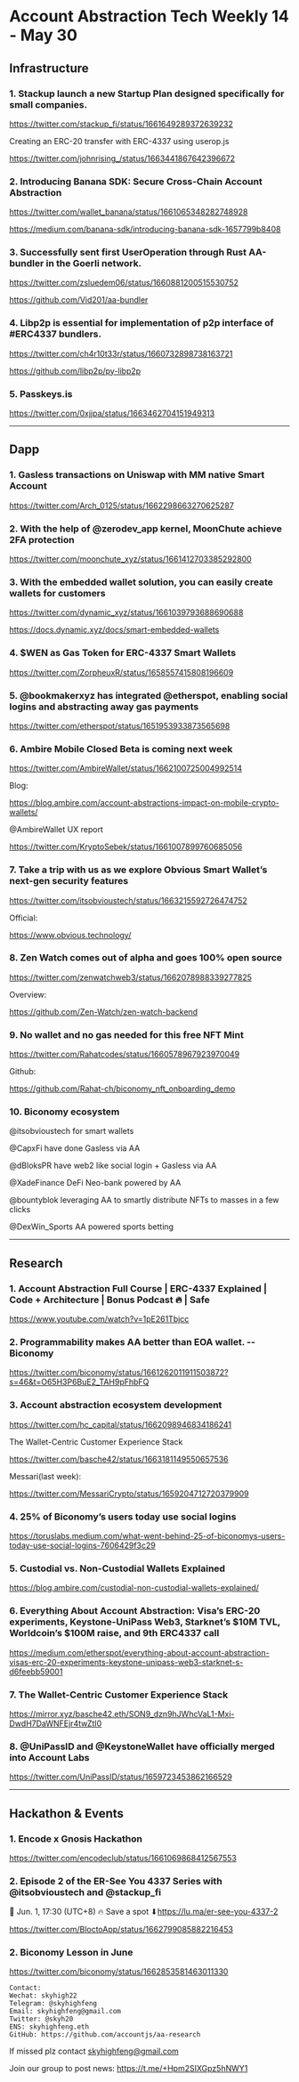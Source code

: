 # Account Abstraction Tech Weekly 14 - May 30


## Infrastructure

### 1.  Stackup launch a new Startup Plan designed specifically for small companies.

https://twitter.com/stackup_fi/status/1661649289372639232

Creating an ERC-20 transfer with ERC-4337 using userop.js

https://twitter.com/johnrising_/status/1663441867642396672

### 2. Introducing Banana SDK: Secure Cross-Chain Account Abstraction

https://twitter.com/wallet_banana/status/1661065348282748928

https://medium.com/banana-sdk/introducing-banana-sdk-1657799b8408

### 3. Successfully sent first UserOperation through Rust AA-bundler in the Goerli network.

https://twitter.com/zsluedem06/status/1660881200515530752

https://github.com/Vid201/aa-bundler

### 4. Libp2p is essential for implementation of p2p interface of #ERC4337 bundlers.

https://twitter.com/ch4r10t33r/status/1660732898738163721

https://github.com/libp2p/py-libp2p

### 5. Passkeys.is

https://twitter.com/0xjjpa/status/1663462704151949313

---

## Dapp

### 1. Gasless transactions on Uniswap with MM native Smart Account

https://twitter.com/Arch_0125/status/1662298663270625287

### 2. With the help of @zerodev_app kernel, MoonChute achieve 2FA protection

https://twitter.com/moonchute_xyz/status/1661412703385292800

### 3. With the embedded wallet solution, you can easily create wallets for customers

https://twitter.com/dynamic_xyz/status/1661039793688690688

https://docs.dynamic.xyz/docs/smart-embedded-wallets

### 4. $WEN as Gas Token for ERC-4337 Smart Wallets

https://twitter.com/ZorpheuxR/status/1658557415808196609

### 5. @bookmakerxyz has integrated @etherspot, enabling social logins and abstracting away gas payments

https://twitter.com/etherspot/status/1651953933873565698

### 6. Ambire Mobile Closed Beta is coming next week 

https://twitter.com/AmbireWallet/status/1662100725004992514

Blog:

https://blog.ambire.com/account-abstractions-impact-on-mobile-crypto-wallets/


@AmbireWallet UX report

https://twitter.com/KryptoSebek/status/1661007899760685056

### 7. Take a trip with us as we explore Obvious Smart Wallet’s next-gen security features

https://twitter.com/itsobvioustech/status/1663215592726474752

Official:

https://www.obvious.technology/

### 8. Zen Watch comes out of alpha and goes 100% open source

https://twitter.com/zenwatchweb3/status/1662078988339277825

Overview:

https://github.com/Zen-Watch/zen-watch-backend

### 9. No wallet and no gas needed for this free NFT Mint

https://twitter.com/Rahatcodes/status/1660578967923970049

Github:

https://github.com/Rahat-ch/biconomy_nft_onboarding_demo

### 10. Biconomy ecosystem
@itsobvioustech for smart wallets

@CapxFi have done Gasless via AA

@dBloksPR have web2 like social login + Gasless via AA

@XadeFinance DeFi Neo-bank powered by AA

@bountyblok leveraging AA to smartly distribute NFTs to masses in a few clicks

@DexWin_Sports AA powered sports betting



---
## Research

### 1. Account Abstraction Full Course | ERC-4337 Explained | Code + Architecture | Bonus Podcast 🔥 | Safe

https://www.youtube.com/watch?v=1pE261Tbjcc

### 2. Programmability makes AA better than EOA wallet. -- Biconomy

https://twitter.com/biconomy/status/1661262011911503872?s=46&t=O65H3P6BuE2_TAH9pFhbFQ


### 3. Account abstraction ecosystem development

https://twitter.com/hc_capital/status/1662098946834186241

The Wallet-Centric Customer Experience Stack

https://twitter.com/basche42/status/1663181149550657536

Messari(last week):

https://twitter.com/MessariCrypto/status/1659204712720379909

### 4. 25% of Biconomy’s users today use social logins

https://toruslabs.medium.com/what-went-behind-25-of-biconomys-users-today-use-social-logins-7606429f3c29

### 5. Custodial vs. Non-Custodial Wallets Explained

https://blog.ambire.com/custodial-non-custodial-wallets-explained/

### 6. Everything About Account Abstraction: Visa’s ERC-20 experiments, Keystone-UniPass Web3, Starknet’s $10M TVL, Worldcoin’s $100M raise, and 9th ERC4337 call

https://medium.com/etherspot/everything-about-account-abstraction-visas-erc-20-experiments-keystone-unipass-web3-starknet-s-d6feebb59001

### 7. The Wallet-Centric Customer Experience Stack

https://mirror.xyz/basche42.eth/SON9_dzn9hJWhcVaL1-Mxi-DwdH7DaWNFEjr4twZtI0

### 8. @UniPassID and @KeystoneWallet have officially merged into Account Labs

https://twitter.com/UniPassID/status/1659723453862166529



---
## Hackathon & Events

### 1. Encode x Gnosis Hackathon

https://twitter.com/encodeclub/status/1661069868412567553

### 2. Episode 2 of the ER-See You 4337 Series with @itsobvioustech and @stackup_fi

📅 Jun. 1, 17:30 (UTC+8)
🔥 Save a spot ⬇https://lu.ma/er-see-you-4337-2

https://twitter.com/BloctoApp/status/1662799085882216453

### 2. Biconomy Lesson in June

https://twitter.com/biconomy/status/1662853581463011330

```
Contact:
Wechat: skyhigh22
Telegram: @skyhighfeng
Email: skyhighfeng@gmail.com
Twitter: @skyh20
ENS: skyhighfeng.eth
GitHub: https://github.com/accountjs/aa-research
```

If missed plz contact skyhighfeng@gmail.com

Join our group to post news: https://t.me/+Hpm2SIXGpz5hNWY1